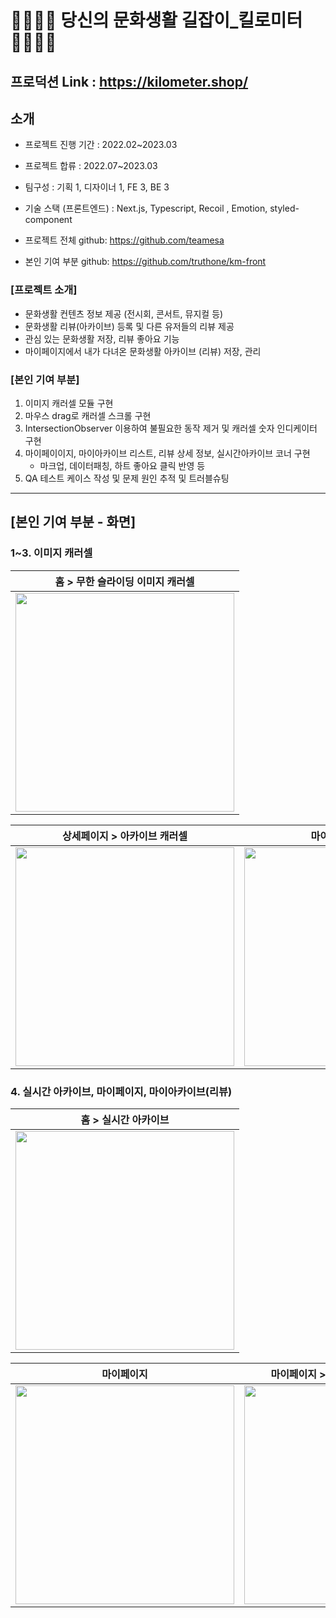 # 🚶‍♂️🚶‍♀️ 당신의 문화생활 길잡이_킬로미터🚶‍♂️🚶‍♀️
## 프로덕션 Link : https://kilometer.shop/

## 소개

- 프로젝트 진행 기간 : 2022.02~2023.03
- 프로젝트 합류 : 2022.07~2023.03
- 팀구성 : 기획 1, 디자이너 1, FE 3, BE 3
- 기술 스택 (프론트엔드) : Next.js, Typescript, Recoil , Emotion, styled-component

- 프로젝트 전체 github: https://github.com/teamesa
- 본인 기여 부분 github: https://github.com/truthone/km-front

### [프로젝트 소개]
- 문화생활 컨텐츠 정보 제공 (전시회, 콘서트, 뮤지컬 등)
- 문화생활 리뷰(아카이브) 등록 및 다른 유저들의 리뷰 제공
- 관심 있는 문화생활 저장, 리뷰 좋아요 기능
- 마이페이지에서 내가 다녀온 문화생활 아카이브 (리뷰) 저장, 관리

### [본인 기여 부분]
1. 이미지 캐러셀 모듈 구현
2. 마우스 drag로 캐러셀 스크롤 구현
3. IntersectionObserver 이용하여 불필요한 동작 제거 및 캐러셀 숫자 인디케이터 구현
4. 마이페이이지, 마이아카이브 리스트, 리뷰 상세 정보, 실시간아카이브 코너 구현 
    - 마크업, 데이터패칭, 하트 좋아요 클릭 반영 등
5. QA 테스트 케이스 작성 및 문제 원인 추적 및 트러블슈팅
---
## [본인 기여 부분 - 화면]

### 1~3. 이미지 캐러셀
  | 홈 > 무한 슬라이딩 이미지 캐러셀 | 
  | ----------------------------------|
  |<img src="https://user-images.githubusercontent.com/32234327/231048224-dfa93ffc-8daf-4a70-87b5-4b000f403634.gif" width="350px">|
 
  
  | 상세페이지 > 아카이브 캐러셀 | 마이아카이브 캐러셀 |
  | ------------------- |------------------- |
  | <img src="https://user-images.githubusercontent.com/32234327/231051507-ab026d35-c3cd-4926-8361-605c8b5e2f63.gif" width="350px">|<img src="https://user-images.githubusercontent.com/32234327/231052447-291104be-c5e3-499d-aa5c-b94954de41a4.gif" width="350px">|


### 4. 실시간 아카이브, 마이페이지, 마이아카이브(리뷰) 
  | 홈 > 실시간 아카이브 |
  | ------------------- |
  |<img src="https://user-images.githubusercontent.com/32234327/231049947-847292df-019e-4d0d-a2b0-cca5018ea7a4.gif" width="350px">|

  | 마이페이지 | 마이페이지 > 마이 아카이브 (나의 리뷰) |
  | ------------------- |------------------- |
  | <img src="https://user-images.githubusercontent.com/32234327/231049810-fb7527b0-0031-4b41-a064-f83c254bb529.png" width="350px">|<img src="https://user-images.githubusercontent.com/32234327/231049856-42daf2dd-88cd-4c24-8e31-2dff88813a64.png" width="350px">|


